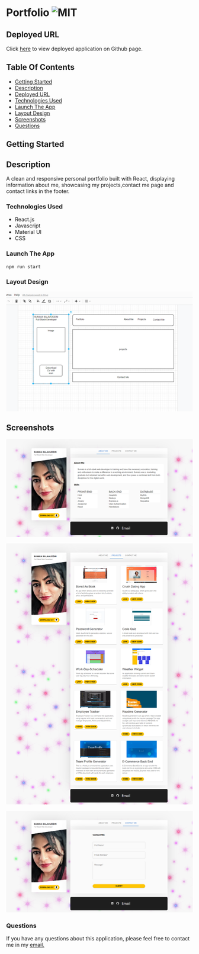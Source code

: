 # Portfolio ![MIT](https://img.shields.io/static/v1?label=MIT&message=License&color=blue)

## Deployed URL

Click [here](#) to view deployed application on Github page.

## Table Of Contents

- [Getting Started](#getting-started)
- [Description](#description)
- [Deployed URL](#deployed-url)
- [Technologies Used](#technologies-used)
- [Launch The App](#launch-the-app)
- [Layout Design](#layout-design)
- [Screenshots](#screenshots)
- [Questions](#questions)

## Getting Started

## Description

A clean and responsive personal portfolio built with React, displaying information about me, showcasing my projects,contact me page and contact links in the footer.

### Technologies Used

- React.js
- Javascript
- Material UI
- CSS

### Launch The App

```
npm run start
```

### Layout Design

![Layout design for my Portfolio](./src/assets/designs/design-layout.png)

## Screenshots

![Final look of my Portfolio-about-me](./src/assets/screenshots/portfolio-about-me.png)

![Final look of my Portfolio-projects](./src/assets/screenshots/portfolio-projects.png)

![Final look of my Portfolio-contact-me](./src//assets/screenshots/portfolio-contact-me.png)

### Questions

If you have any questions about this application, please feel free to contact me in my <a href="mailto:sorna.sumaia@gmail.com">email.</a>
